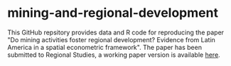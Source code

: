 # mining-and-regional-development
This GitHub repsitory provides data and R code for reproducing the paper "Do mining activities foster regional development? Evidence from Latin America in a spatial econometric framework". The paper has been submitted to Regional Studies, a working paper version is available [here](https://www.wu.ac.at/en/ecolecon/research/wps). 
